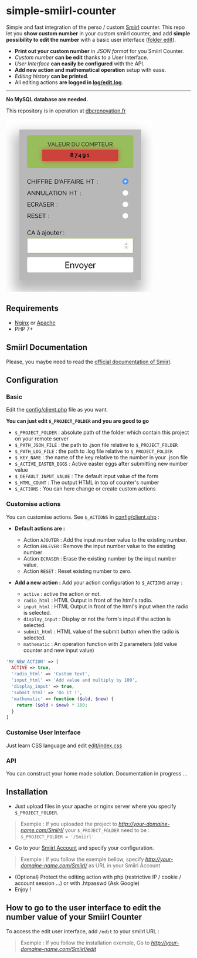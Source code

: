 # simple-smiirl-counter
Simple and fast integration of the perso / custom [Smiirl](http://www.smiirl.com/fr/) counter.
This repo let you **show custom number** in your custom smiirl counter, and add **simple possibility to edit the number** with a basic user interface ([folder edit](edit/)).

- **Print out your custom number** in _JSON format_ for you Smiirl Counter.
- _Custom number_ **can be edit** thanks to a User Interface.
- _User Interface_ **can easily be configured** with the API.
- **Add new action and mathematical operation** setup with ease.
- _Editing history_ **can be printed**.
- All editing actions **are logged in [log/edit.log](log/edit.log)**.

---
**No MySQL database are needed.**

This repository is in operation at [dbcrenovation.fr](//dbcrenovation.fr/smiirl/)

![Screenshot edit smiirl counter interface](screenshot.png)

## Requirements
- [Nginx](https://nginx.org/en/) or [Apache](https://httpd.apache.org/)
- PHP 7+

## Smiirl Documentation
Please, you maybe need to read the [official documentation of Smiirl](http://static.smiirl.com/wp-content/uploads/2017/05/guide-custom-sup.pdf).

## Configuration
### Basic
Edit the [config/client.php](config/client.php) file as you want.

**You can just edit `$_PROJECT_FOLDER` and you are good to go**

- `$_PROJECT_FOLDER` : absolute path of the folder which contain this project on your remote server
- `$_PATH_JSON_FILE` : the path to .json file relative to `$_PROJECT_FOLDER`
- `$_PATH_LOG_FILE` : the path to .log file relative to `$_PROJECT_FOLDER`
- `$_KEY_NAME` : the name of the key relative to the number in your .json file
- `$_ACTIVE_EASTER_EGGS` : Active easter eggs after submitting new number value
- `$_DEFAULT_INPUT_VALUE` : The default input value of the form
- `$_HTML_COUNT` : The output HTML in top of counter's number
- `$_ACTIONS` : You can here change or create custom actions

### Customise actions
You can customise actions. See `$_ACTIONS` in [config/client.php](config/client.php) :

- **Default actions are :**
  - Action `AJOUTER` : Add the input number value to the existing number.
  - Action `ENLEVER` : Remove the input number value to the existing number
  - Action `ECRASER` : Erase the existing number by the input number value.
  - Action `RESET` : Reset existing number to zero.

- **Add a new action :**
  Add your action configuration to `$_ACTIONS` array :
  - `active` : active the action or not.
  - `radio_html` : HTML Output in front of the html's radio.
  - `input_html` : HTML Output in front of the html's input when the radio is selected.
  - `display_input` : Display or not the form's input if the action is selected.
  - `submit_html` : HTML value of the submit button when the radio is selected.
  - `mathematic` : An operation function with 2 parameters (old value counter and new input value)
```php
'MY_NEW_ACTION' => [
  ACTIVE => true,
  'radio_html' => 'Custom text',
  'input_html' => 'Add value and multiply by 100',
  'display_input' => true,
  'submit_html' => 'Do it !',
  'mathematic' => function ($old, $new) {
    return ($old + $new) * 100;
  }
]
```

### Customise User Interface
Just learn CSS language and edit [edit/index.css](edit/index.css)

### API
You can construct your home made solution. Documentation in progress ...

## Installation
- Just upload files in your apache or nginx server where you specify `$_PROJECT_FOLDER`.
> Exemple :
> If you uploaded the project to _http://your-domaine-name.com/Smiirl/_
> your `$_PROJECT_FOLDER` need to be : `$_PROJECT_FOLDER = '/Smiirl'`

- Go to your [Smiirl Account](https://my.smiirl.com/login) and specify your configuration.
> Exemple :
> If you follow the exemple bellow, specify _http://your-domaine-name.com/Smiirl/_ as URL in your Smiirl Account

- (Optional) Protect the editing action with php (restrictive IP / cookie / account session ...) or with .htpasswd (Ask Google)
- Enjoy !

## How to go to the user interface to edit the number value of your Smiirl Counter
To access the edit user interface, add `/edit` to your smiirl URL :
> Exemple :
> If you follow the installation exemple, Go to _http://your-domaine-name.com/Smiirl/edit_
